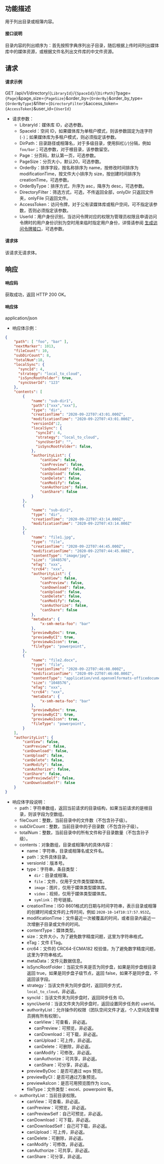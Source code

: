 
## 功能描述

用于列出目录或相簿内容。

#### 接口说明

目录内容的列出顺序为：首先按照字典序列出子目录，随后根据上传时间列出媒体库中的媒体资源，或根据文件名列出文件库的中文件资源。

## 请求

#### 请求示例

GET /api/v1/directory/`{LibraryId}`/`{SpaceId}`/`{DirPath}`?page=`{Page}`&page_size=`{PageSize}`&order_by=`{OrderBy}`&order_by_type=`{OrderByType}`&filter=`{DirectoryFilter}`&access_token=`{AccessToken}`&user_id=`{UserId}`

- 请求参数：
    - LibraryId：媒体库 ID，必选参数。
    - SpaceId：空间 ID，如果媒体库为单租户模式，则该参数固定为连字符(`-`)；如果媒体库为多租户模式，则必须指定该参数。
    - DirPath：目录路径或相簿名，对于多级目录，使用斜杠(`/`)分隔，例如 `foo/bar`；可选参数，对于根目录，该参数留空。
    - Page：分页码，默认第一页，可选参数。
    - PageSize：分页大小，默认20，可选参数。
    - OrderBy：排序字段，按名称排序为 name，按修改时间排序为 modificationTime，按文件大小排序为 size，按创建时间排序为 creationTime，可选参数。
    - OrderByType：排序方式，升序为 asc，降序为 desc，可选参数。
    - DirectoryFilter：筛选方式，可选，不传返回全部，onlyDir 只返回文件夹，onlyFile 只返回文件。
    - AccessToken：访问令牌，对于公有读媒体库或租户空间，可不指定该参数，否则必须指定该参数。
    - UserId：用户身份识别，当访问令牌对应的权限为管理员权限且申请访问令牌时的用户身份识别为空时用来临时指定用户身份，详情请参阅 [生成访问令牌接口](https://cloud.tencent.com/document/product/1339/71159)，可选参数。


#### 请求体

该请求无请求体。

## 响应

#### 响应码

获取成功，返回 HTTP 200 OK。

#### 响应体

application/json

- 响应体示例：
```json
{
    "path": [ "foo", "bar" ],
    "nextMarker": 1013,
    "fileCount": 10,
    "subDirCount": 8,
    "totalNum":18,
    "localSync": {
      "syncId": 4,
      "strategy": "local_to_cloud",
      "isSyncRootFolder": true,
      "syncUserId": "123"
    },
    "contents": [
        {
            "name": "sub-dir1",
            "path":["xxx","xxx"],
            "type": "dir",
            "creationTime": "2020-09-22T07:43:01.000Z",
            "modificationTime": "2020-09-22T07:43:01.000Z",
            "versionId":2, 
            "localSync": {
              "syncId": 4,
              "strategy": "local_to_cloud",
              "syncUserId": "",
              "isSyncRootFolder": false,
            },
            "authorityList": {
                "canView": false,
                "canPreview": false,
                "canDownload": false,
                "canUpload": false,
                "canDelete": false,
                "canModify": false,
                "canAuthorize": false,
                "canShare": false
            }
        },
        {
            "name": "sub-dir2",
            "type": "dir",
            "creationTime": "2020-09-22T07:43:14.000Z",
            "modificationTime": "2020-09-22T07:43:14.000Z"
        },
        {
            "name": "file1.jpg",
            "type": "file",
            "creationTime": "2020-09-22T07:44:45.000Z",
            "modificationTime": "2020-09-22T07:44:45.000Z",
            "contentType": "image/jpg",
            "size": "1048576",
            "eTag": "xxx",
            "crc64": "xxx",
            "authorityList": {
                "canView": false,
                "canPreview": false,
                "canDownload": false,
                "canUpload": false,
                "canDelete": false,
                "canModify": false,
                "canAuthorize": false,
                "canShare": false
            },
            "metaData": {
                "x-smh-meta-foo": "bar"
            },
            "previewByDoc": true,
            "previewByCI": true,
            "previewAsIcon": true,
            "fileType": "powerpoint",
        },
        {
            "name": "file2.docx",
            "type": "file",
            "creationTime": "2020-09-22T07:46:08.000Z",
            "modificationTime": "2020-09-22T07:46:08.000Z",
            "contentType": "application/vnd.openxmlformats-officedocument.wordprocessingm",
            "size": "1048576",
            "eTag": "xxx",
            "crc64": "xxx",
            "metaData": {
                "x-smh-meta-foo": "bar"
            },
            "previewByDoc": true,
            "previewByCI": true,
            "previewAsIcon": true,
            "fileType": "powerpoint",
        }
    ],
    "authorityList": {
        "canView": false,
        "canPreview": false,
        "canDownload": false,
        "canUpload": false,
        "canDelete": false,
        "canModify": false,
        "canAuthorize": false,
        "canShare": false,
        "canPreviewSelf": false,
        "canDownloadSelf": false
    }
}
```

- 响应体字段说明：
    - path：字符串数组，返回当前请求的目录结构，如果当前请求的是根目录，则该字段为空数组。
    - fileCount：整数，当前目录中的文件数（不包含孙子级）。
    - subDirCount：整数，当前目录中的子目录数（不包含孙子级）。
    - totalNum：整数，当前目录中的所有文件和子目录数量（不包含孙子级）。
    - contents：对象数组，目录或相簿内的具体内容：
        - name：字符串，目录或相簿名或文件名。
        - path：文件具体目录。
        - versionId：版本号。
        - type：字符串，条目类型：
            - `dir`：目录或相簿。
            - `file`：文件，仅用于文件类型媒体库。
            - `image`：图片，仅用于媒体类型媒体库。
            - `video`：视频，仅用于媒体类型媒体库。
            - `symlink`：符号链接。
        - creationTime：ISO 8601格式的日期与时间字符串，表示目录或相簿的创建时间或文件的上传时间，例如 `2020-10-14T10:17:57.953Z`。
        - modificationTime：文件最近一次被覆盖的时间，或者目录内最近一次增删子目录或文件的时间。
        - contentType：媒体类型。
        - size：文件大小，为了避免数字精度问题，这里为字符串格式。
        - eTag：文件 ETag。
        - crc64：文件的 CRC64-ECMA182 校验值，为了避免数字精度问题，这里为字符串格式。
        - metaData：文件元数据信息。
        - isSyncRootFolder：当前文件夹是否为同步盘，如果是同步盘根目录返回 true，如果是同步盘子级节点，返回 false，如果不是同步盘，不返回该字段。
        - strategy：当该文件夹为同步盘时，返回同步方式，`local_to_cloud`，非必返。
        - syncId：当该文件夹为同步盘时，返回同步任务 ID。
        - syncUserId：当该文件夹为同步盘时，返回设置同步任务的 userId。
        - authorityList：允许操作的权限（团队空间文件才返，个人空间及管理员拥有所有权限）。
          - canView：可查看，非必返。
          - canPreview：可预览，非必返。
          - canDownload：可下载，非必返。
          - canUpload：可上传，非必返。
          - canDelete：可删除，非必返。
          - canModify：可修改，非必返。
          - canAuthorize：可共享，非必返。
          - canShare：可分享，非必返。
        - previewByDoc：是否可通过 wps 预览。
        - previewByCI：是否可通过万象预览。
        - previewAsIcon：是否可用预览图作为 icon。
        - fileType：文件类型：excel、powerpoint 等。
    - authorityList：当前目录权限。
      - canView：可查看，非必返。
      - canPreview：可预览，非必返。
      - canPreviewSelf：自己可预览，非必返。
      - canDownload：可下载，非必返。
      - canDownloadSelf：自己可下载，非必返。
      - canUpload：可上传，非必返。
      - canDelete：可删除，非必返。
      - canModify：可修改，非必返。
      - canAuthorize：可共享，非必返。
      - canShare：可分享，非必返。
